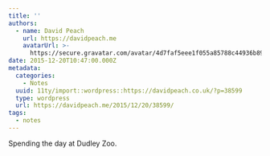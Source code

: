 ```yaml
---
title: ''
authors:
  - name: David Peach
    url: https://davidpeach.me
    avatarUrl: >-
      https://secure.gravatar.com/avatar/4d7faf5eee1f055a85788c44936b8995eaab6dfb004e7854ec747ccb272e91ee?s=96&d=mm&r=g
date: 2015-12-20T10:47:00.000Z
metadata:
  categories:
    - Notes
  uuid: 11ty/import::wordpress::https://davidpeach.co.uk/?p=38599
  type: wordpress
  url: https://davidpeach.me/2015/12/20/38599/
tags:
  - notes
---
```

Spending the day at Dudley Zoo.